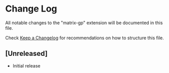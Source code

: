 # Change Log

All notable changes to the "matrix-gp" extension will be documented in this file.

Check [Keep a Changelog](http://keepachangelog.com/) for recommendations on how to structure this file.

## [Unreleased]

- Initial release
